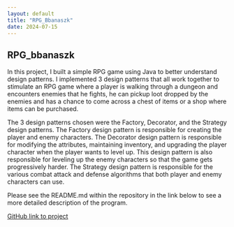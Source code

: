 ```yaml
---
layout: default
title: "RPG_Bbanaszk"
date: 2024-07-15
---
```


## RPG_bbanaszk

In this project, I built a simple RPG game using Java to better understand design patterns. I implemented 3 design patterns that all work together to stimulate an RPG game where a player is
walking through a dungeon and encounters enemies that he fights, he can pickup loot dropped by the enemies and has a chance to come across a chest of items or a shop where items can
be purchased. 

The 3 design patterns chosen were the Factory, Decorator, and the Strategy design patterns. The Factory design pattern is responsible for creating the player and enemy characters.
The Decorator design pattern is responsible for modifying the attributes, maintaining inventory, and upgrading the player character when the player wants to level up. This design
pattern is also responsible for leveling up the enemy characters so that the game gets progressively harder. 
The Strategy design pattern is responsible for the various combat attack and defense algorithms that both player and enemy characters can use. 

Please see the README.md within the repository in the link below to see a more detailed description of the program.

[GitHub link to project](https://github.com/bbanaszk/RPG_bbanaszk)
